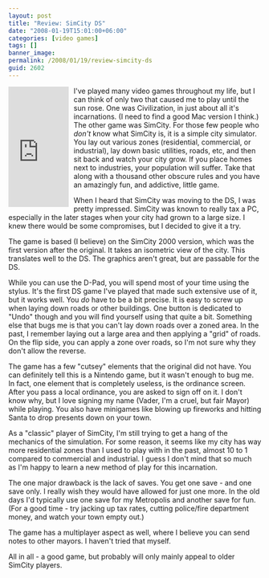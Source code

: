 ```yaml
---
layout: post
title: "Review: SimCity DS"
date: "2008-01-19T15:01:00+06:00"
categories: [video games]
tags: []
banner_image: 
permalink: /2008/01/19/review-simcity-ds
guid: 2602
---
```


<iframe src="http://rcm-na.amazon-adsystem.com/e/cm?t=raymondcamden-20&o=1&p=8&l=as1&asins=B000O5VJRY&fc1=000000&IS2=1&lt1=_top&lc1=0000FF&bc1=000000&bg1=FFFFFF&f=ifr" style="width:120px;height:240px; align:left; padding-right:10px" scrolling="no" marginwidth="0" marginheight="0" frameborder="0" align="left"></iframe>

I've played many video games throughout my life, but I can think of only two that caused me to play until the sun rose. One was Civilization, in just about all it's incarnations. (I need to find a good Mac version I think.) The other game was SimCity. For those few people who <i>don't</i> know what SimCity is, it is a simple city simulator. You lay out various zones (residential, commercial, or industrial), lay down basic utilities, roads, etc, and then sit back and watch your city grow. If you place homes next to industries, your population will suffer. Take that along with a thousand other obscure rules and you have an amazingly fun, and addictive, little game.

When I heard that SimCity was moving to the DS, I was pretty impressed. SimCity was known to really tax a PC, especially in the later stages when your city had grown to a large size. I knew there would be some compromises, but I decided to give it a try.
<!--more-->
The game is based (I believe) on the SimCity 2000 version, which was the first version after the original. It takes an isometric view of the city. This translates well to the DS. The graphics aren't great, but are passable for the DS. 

While you can use the D-Pad, you will spend most of your time using the stylus. It's the first DS game I've played that made such extensive use of it, but it works well. You <i>do</i> have to be a bit precise. It is easy to screw up when laying down roads or other buildings. One button is dedicated to "Undo" though and you will find yourself using that quite a bit. Something else that bugs me is that you can't lay down roads over a zoned area. In the past, I remember laying out a large area and then applying a "grid" of roads. On the flip side, you can apply a zone over roads, so I'm not sure why they don't allow the reverse.

The game has a few "cutsey" elements that the original did not have. You can definitely tell this is a Nintendo game, but it wasn't enough to bug me. In fact, one element that is completely useless, is the ordinance screen. After you pass a local ordinance, you are asked to sign off on it. I don't know why, but I love signing my name (Vader, I'm a cruel, but fair Mayor) while playing. You also have minigames like blowing up fireworks and hitting Santa to drop presents down on your town.

As a "classic" player of SimCity, I'm still trying to get a hang of the mechanics of the simulation. For some reason, it seems like my city has way more residential zones than I used to play with in the past, almost 10 to 1 compared to commercial and industrial. I guess I don't mind that so much as I'm happy to learn a new method of play for this incarnation. 

The one major drawback is the lack of saves. You get one save - and one save only. I really wish they would have allowed for just one more. In the old days I'd typically use one save for my Metropolis and another save for fun. (For a good time - try jacking up tax rates, cutting police/fire department money, and watch your town empty out.)

The game has a multiplayer aspect as well, where I believe you can send notes to other mayors. I haven't tried that myself. 

All in all - a good game, but probably will only mainly appeal to older SimCity players.